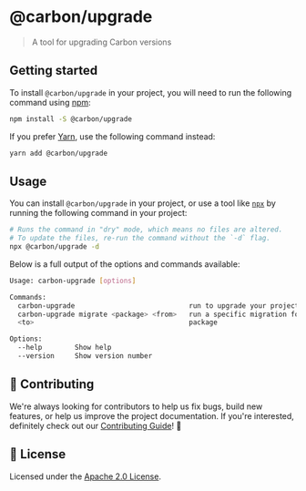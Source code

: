 # @carbon/upgrade

> A tool for upgrading Carbon versions

## Getting started

To install `@carbon/upgrade` in your project, you will need to run the following
command using [npm](https://www.npmjs.com/):

```bash
npm install -S @carbon/upgrade
```

If you prefer [Yarn](https://yarnpkg.com/en/), use the following command
instead:

```bash
yarn add @carbon/upgrade
```

## Usage

You can install `@carbon/upgrade` in your project, or use a tool like
[`npx`](https://medium.com/@maybekatz/introducing-npx-an-npm-package-runner-55f7d4bd282b)
by running the following command in your project:

```bash
# Runs the command in "dry" mode, which means no files are altered.
# To update the files, re-run the command without the `-d` flag.
npx @carbon/upgrade -d
```

Below is a full output of the options and commands available:

```bash
Usage: carbon-upgrade [options]

Commands:
  carbon-upgrade                            run to upgrade your project[default]
  carbon-upgrade migrate <package> <from>   run a specific migration for a
  <to>                                      package

Options:
  --help        Show help                                              [boolean]
  --version     Show version number                                    [boolean]
```

## 🙌 Contributing

We're always looking for contributors to help us fix bugs, build new features,
or help us improve the project documentation. If you're interested, definitely
check out our [Contributing Guide](/.github/CONTRIBUTING.md)! 👀

## 📝 License

Licensed under the [Apache 2.0 License](/LICENSE).
